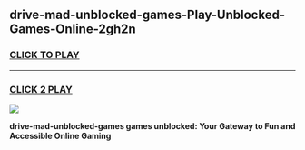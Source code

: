 
## drive-mad-unblocked-games-Play-Unblocked-Games-Online-2gh2n
<h3>
<a href="https://premium76.site?title=drive-mad-unblocked-games&ref=25A">CLICK TO PLAY</a></h3>
<hr>

<h3>
<a href="https://premium76.site?title=drive-mad-unblocked-games&ref=25A">CLICK 2 PLAY</a>
  
</h3>

<a href="https://premium76.site?title=drive-mad-unblocked-games&ref=25A"><img src="https://clearcache.store/games.png"></a>


**drive-mad-unblocked-games games unblocked: Your Gateway to Fun and Accessible Online Gaming**
